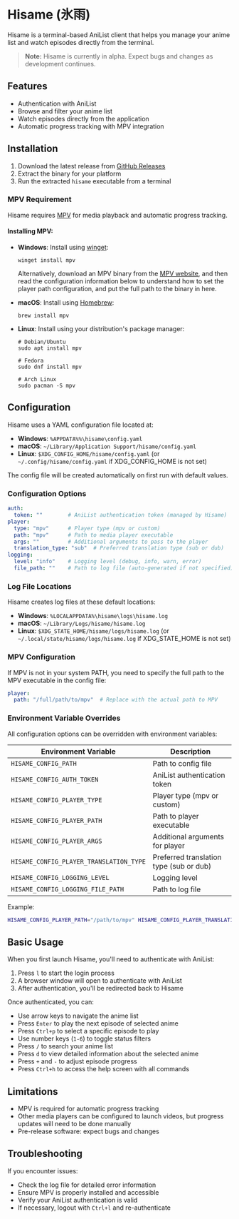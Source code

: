# Hisame (氷雨)

Hisame is a terminal-based AniList client that helps you manage your anime list and watch episodes directly from the terminal.

> **Note:** Hisame is currently in alpha. Expect bugs and changes as development continues.

## Features

- Authentication with AniList
- Browse and filter your anime list
- Watch episodes directly from the application
- Automatic progress tracking with MPV integration

## Installation

1. Download the latest release from [GitHub Releases](https://github.com/PizzaHomicide/hisame/releases)
2. Extract the binary for your platform
3. Run the extracted `hisame` executable from a terminal

### MPV Requirement

Hisame requires [MPV](https://mpv.io/) for media playback and automatic progress tracking.

#### Installing MPV:

- **Windows**: Install using [winget](https://learn.microsoft.com/en-us/windows/package-manager/winget/):
  ```
  winget install mpv
  ```
  Alternatively, download an MPV binary from the [MPV website](https://mpv.io), and then read the configuration information below to understand how to set the player path configuration, and put the full path to the binary in here.


- **macOS**: Install using [Homebrew](https://brew.sh/):
  ```
  brew install mpv
  ```

- **Linux**: Install using your distribution's package manager:
  ```
  # Debian/Ubuntu
  sudo apt install mpv
  
  # Fedora
  sudo dnf install mpv
  
  # Arch Linux
  sudo pacman -S mpv
  ```

## Configuration

Hisame uses a YAML configuration file located at:

- **Windows**: `%APPDATA%%\hisame\config.yaml`
- **macOS**: `~/Library/Application Support/hisame/config.yaml`
- **Linux**: `$XDG_CONFIG_HOME/hisame/config.yaml` (or `~/.config/hisame/config.yaml` if XDG_CONFIG_HOME is not set)

The config file will be created automatically on first run with default values.

### Configuration Options

```yaml
auth:
  token: ""        # AniList authentication token (managed by Hisame)
player:
  type: "mpv"      # Player type (mpv or custom)
  path: "mpv"      # Path to media player executable
  args: ""         # Additional arguments to pass to the player
  translation_type: "sub"  # Preferred translation type (sub or dub)
logging:
  level: "info"    # Logging level (debug, info, warn, error)
  file_path: ""    # Path to log file (auto-generated if not specified)
```

### Log File Locations

Hisame creates log files at these default locations:

- **Windows**: `%LOCALAPPDATA%\hisame\logs\hisame.log`
- **macOS**: `~/Library/Logs/hisame/hisame.log`
- **Linux**: `$XDG_STATE_HOME/hisame/logs/hisame.log` (or `~/.local/state/hisame/logs/hisame.log` if XDG_STATE_HOME is not set)

### MPV Configuration

If MPV is not in your system PATH, you need to specify the full path to the MPV executable in the config file:

```yaml
player:
  path: "/full/path/to/mpv"  # Replace with the actual path to MPV
```

### Environment Variable Overrides

All configuration options can be overridden with environment variables:

| Environment Variable | Description |
|----------------------|-------------|
| `HISAME_CONFIG_PATH` | Path to config file |
| `HISAME_CONFIG_AUTH_TOKEN` | AniList authentication token |
| `HISAME_CONFIG_PLAYER_TYPE` | Player type (mpv or custom) |
| `HISAME_CONFIG_PLAYER_PATH` | Path to player executable |
| `HISAME_CONFIG_PLAYER_ARGS` | Additional arguments for player |
| `HISAME_CONFIG_PLAYER_TRANSLATION_TYPE` | Preferred translation type (sub or dub) |
| `HISAME_CONFIG_LOGGING_LEVEL` | Logging level |
| `HISAME_CONFIG_LOGGING_FILE_PATH` | Path to log file |

Example:
```bash
HISAME_CONFIG_PLAYER_PATH="/path/to/mpv" HISAME_CONFIG_PLAYER_TRANSLATION_TYPE="dub" ./hisame
```

## Basic Usage

When you first launch Hisame, you'll need to authenticate with AniList:

1. Press `l` to start the login process
2. A browser window will open to authenticate with AniList
3. After authentication, you'll be redirected back to Hisame

Once authenticated, you can:

- Use arrow keys to navigate the anime list
- Press `Enter` to play the next episode of selected anime
- Press `Ctrl+p` to select a specific episode to play
- Use number keys (`1-6`) to toggle status filters
- Press `/` to search your anime list
- Press `d` to view detailed information about the selected anime
- Press `+` and `-` to adjust episode progress
- Press `Ctrl+h` to access the help screen with all commands

## Limitations

- MPV is required for automatic progress tracking
- Other media players can be configured to launch videos, but progress updates will need to be done manually
- Pre-release software: expect bugs and changes

## Troubleshooting

If you encounter issues:

- Check the log file for detailed error information
- Ensure MPV is properly installed and accessible
- Verify your AniList authentication is valid
- If necessary, logout with `Ctrl+l` and re-authenticate
